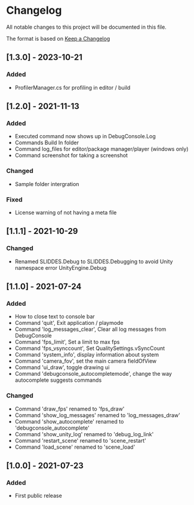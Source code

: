 # Changelog
All notable changes to this project will be documented in this file.

The format is based on [Keep a Changelog](https://keepachangelog.com/en/1.0.0/)

## [1.3.0] - 2023-10-21
### Added
- ProfilerManager.cs for profiling in editor / build

## [1.2.0] - 2021-11-13
### Added
- Executed command now shows up in DebugConsole.Log
- Commands Build In folder
- Command log_files for editor/package manager/player (windows only)
- Command screenshot for taking a screenshot

### Changed
- Sample folder intergration

### Fixed
- License warning of not having a meta file

## [1.1.1] - 2021-10-29
### Changed
- Renamed SLIDDES.Debug to SLIDDES.Debugging to avoid Unity namespace error UnityEngine.Debug

## [1.1.0] - 2021-07-24
### Added
- How to close text to console bar
- Command 'quit', Exit application / playmode
- Command 'log_messages_clear', Clear all log messages from DebugConsole
- Command 'fps_limit', Set a limit to max fps
- Command 'fps_vsynccount', Set QualitySettings.vSyncCount
- Command 'system_info', display information about system
- Command 'camera_fov', set the main camera fieldOfView
- Command 'ui_draw', toggle drawing ui
- Command 'debugconsole_autocompletemode', change the way autocomplete suggests commands

### Changed
- Command 'draw_fps' renamed to 'fps_draw'
- Command 'show_log_messages' renamed to 'log_messages_draw'
- Command 'show_autocomplete' renamed to 'debugconsole_autocomplete'
- Command 'show_unity_log' renamed to 'debug_log_link'
- Command 'restart_scene' renamed to 'scene_restart'
- Command 'load_scene' renamed to 'scene_load'

## [1.0.0] - 2021-07-23
### Added
- First public release